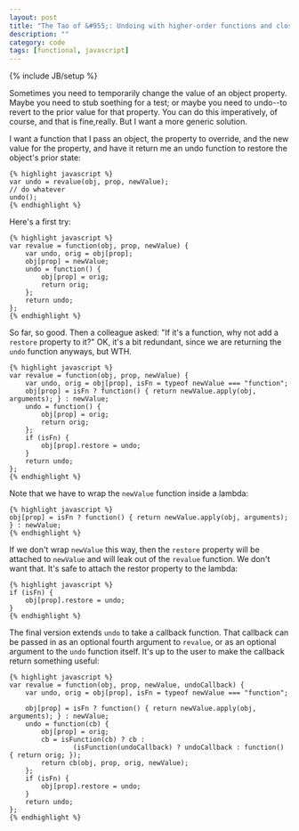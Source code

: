 ```yaml
---
layout: post
title: "The Tao of &#955;: Undoing with higher-order functions and closures"
description: ""
category: code
tags: [functional, javascript]
---
```

{% include JB/setup %}

Sometimes you need to temporarily change the value of an object property. Maybe you need to stub soething for a test; or maybe you need to undo--to revert to the prior value for that property. You can do this imperatively, of course, and that is fine,really. But I want a more generic solution. 

I want a function that I pass an object, the property to override, and the new value for the property, and have it return me an undo function to restore the object's prior state:

    {% highlight javascript %}
    var undo = revalue(obj, prop, newValue);
    // do whatever
    undo();
    {% endhighlight %}

Here's a first try:

    {% highlight javascript %}
    var revalue = function(obj, prop, newValue) {
        var undo, orig = obj[prop];
        obj[prop] = newValue;
        undo = function() {
            obj[prop] = orig;
            return orig;
        };
        return undo;
    };
    {% endhighlight %}

So far, so good. Then a colleague asked: "If it's a function, why not add a `restore` property to it?" OK, it's a bit redundant, since we are returning the `undo` function anyways, but WTH.   

    {% highlight javascript %}
    var revalue = function(obj, prop, newValue) {
        var undo, orig = obj[prop], isFn = typeof newValue === "function";
        obj[prop] = isFn ? function() { return newValue.apply(obj, arguments); } : newValue;
        undo = function() {
            obj[prop] = orig;
            return orig;
        };
        if (isFn) {
            obj[prop].restore = undo;
        }
        return undo;
    };
    {% endhighlight %}

Note that we have to wrap the `newValue` function inside a lambda:

    {% highlight javascript %}
    obj[prop] = isFn ? function() { return newValue.apply(obj, arguments); } : newValue;
    {% endhighlight %}
    
If we don't wrap `newValue` this way, then the `restore` property will be attached to `newValue` and will leak out of the `revalue` function. We don't want that. It's safe to attach the restor property to the lambda:

    {% highlight javascript %}
    if (isFn) {
        obj[prop].restore = undo;
    }  
    {% endhighlight %}

The final version extends `undo` to take a callback function. That callback can be passed in as an optional fourth argument to `revalue`, or as an optional argument to the `undo` function itself. It's up to the user to make the callback return something useful:
    
    {% highlight javascript %}
    var revalue = function(obj, prop, newValue, undoCallback) {
        var undo, orig = obj[prop], isFn = typeof newValue === "function";

        obj[prop] = isFn ? function() { return newValue.apply(obj, arguments); } : newValue;
        undo = function(cb) {
            obj[prop] = orig;
            cb = isFunction(cb) ? cb :
                    (isFunction(undoCallback) ? undoCallback : function() { return orig; });
            return cb(obj, prop, orig, newValue);
        };
        if (isFn) {
            obj[prop].restore = undo;
        }
        return undo;
    };
    {% endhighlight %}

